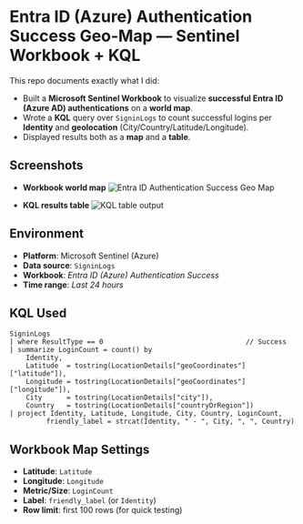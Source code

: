 # Entra ID (Azure) Authentication Success Geo-Map — Sentinel Workbook + KQL

This repo documents exactly what I did:
- Built a **Microsoft Sentinel Workbook** to visualize **successful Entra ID (Azure AD) authentications** on a **world map**.
- Wrote a **KQL** query over `SigninLogs` to count successful logins per **Identity** and **geolocation** (City/Country/Latitude/Longitude).
- Displayed results both as a **map** and a **table**.

## Screenshots
- **Workbook world map**
  ![Entra ID Authentication Success Geo Map](images/entra-workbook-map.png)

- **KQL results table**
  ![KQL table output](images/kql-table.png)

## Environment
- **Platform**: Microsoft Sentinel (Azure)
- **Data source**: `SigninLogs`
- **Workbook**: *Entra ID (Azure) Authentication Success*
- **Time range**: *Last 24 hours*

## KQL Used
```kusto
SigninLogs
| where ResultType == 0                                   // Success
| summarize LoginCount = count() by
    Identity,
    Latitude  = tostring(LocationDetails["geoCoordinates"]["latitude"]),
    Longitude = tostring(LocationDetails["geoCoordinates"]["longitude"]),
    City      = tostring(LocationDetails["city"]),
    Country   = tostring(LocationDetails["countryOrRegion"])
| project Identity, Latitude, Longitude, City, Country, LoginCount,
         friendly_label = strcat(Identity, " - ", City, ", ", Country)
```

## Workbook Map Settings
- **Latitude**: `Latitude`
- **Longitude**: `Longitude`
- **Metric/Size**: `LoginCount`
- **Label**: `friendly_label` (or `Identity`)
- **Row limit**: first 100 rows (for quick testing)

